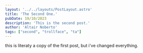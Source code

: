 ```yaml
---
layout: '../../layouts/PostLayout.astro'
title: 'The Second One.'
pubDate: 19/10/2023
description: 'This is the second post.'
author: 'Altair Noberto'
tags: ["second", "trollface", "ta"]
---
```


this is literaty a copy of the first post, but i've changed everything. 